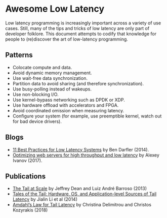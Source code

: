 # Awesome Low Latency

Low latency programming is increasingly important across a variety of use cases. Still, many of the tips and tricks of low latency are only part of developer folklore.
This document attempts to codify that knowledge for people to (re)discover the art of low-latency programming.

## Patterns

* Colocate compute and data.
* Avoid dynamic memory management.
* Use wait-free data synchronization.
* Partition data to avoid sharing (and therefore synchronization).
* Use busy-polling instead of wakeups.
* Use non-blocking I/O.
* Use kernel-bypass networking such as DPDK or XDP.
* Use hardware offload with accelerators and FPGA.
* Avoid coordinated omission when measuring latency.
* Configure your system (for example, use preemptible kernel, watch out for bad device drivers).

## Blogs

* [11 Best Practices for Low Latency Systems](https://bdarfler.medium.com/11-best-practices-for-low-latency-systems-a00fc6e0dfda) by Ben Darfler (2014).
* [Optimizing web servers for high throughput and low latency](https://dropbox.tech/infrastructure/optimizing-web-servers-for-high-throughput-and-low-latency) by Alexey Ivanov (2017).

## Publications

* [The Tail at Scale](https://cacm.acm.org/magazines/2013/2/160173-the-tail-at-scale/fulltext) by Jeffrey Dean and Luiz André Barroso (2013)
* [Tales of the Tail: Hardware, OS, and Application-level Sources of Tail Latency](https://drkp.net/papers/latency-socc14.pdf) by Jialin Li et al (2014)
* [Amdahl’s Law for Tail Latency](https://www.csl.cornell.edu/~delimitrou/papers/2018.cacm.amdahlsTail.pdf) by Christina Delimitrou and Christos Kozyrakis (2018)
